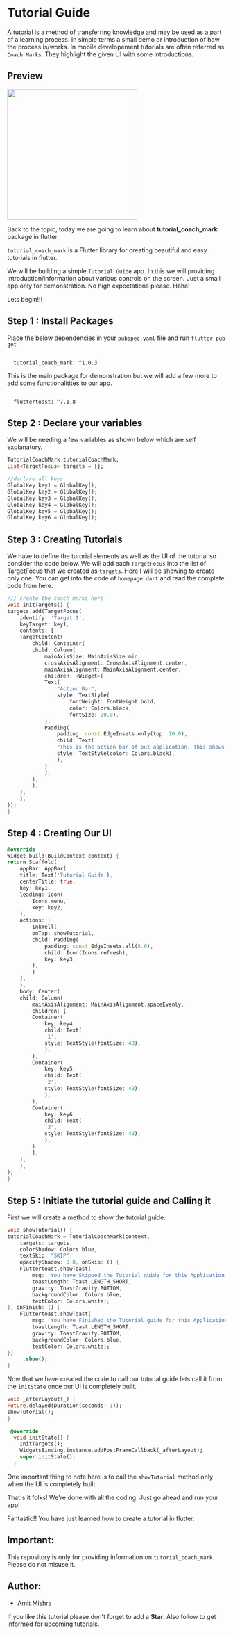 # Tutorial Guide

A tutorial is a method of transferring knowledge and may be used as a part of a learning process. In simple terms a small demo or introduction of how the process is/works. In mobile developement tutorials are often referred as `Coach Marks`. They highlight the given UI with some introductions. 

## Preview

<img src="assets/preview.gif" width= 300/>

Back to the topic, today we are going to learn about **tutorial_coach_mark** package in flutter.

`tutorial_coach_mark` is a Flutter library for creating beautiful and easy tutorials in flutter.

We will be building a simple `Tutorial Guide` app. In this we will providing introduction/information about various controls on the screen. Just a small app only for demonstration. No high expectations please. Haha!

Lets begin!!!

## Step 1 :  Install Packages

Place the below dependencies in your `pubspec.yaml` file and run `flutter pub get`
```

  tutorial_coach_mark: ^1.0.3

```

This is the main package for demonstration but we will add a few more to add some functionalitites to our app.

```

  fluttertoast: ^7.1.8

```


## Step 2 : Declare your variables

We will be needing a few variables as shown below which are self explanatory.

```dart
TutorialCoachMark tutorialCoachMark;
List<TargetFocus> targets = [];

//declare all keys
GlobalKey key1 = GlobalKey();
GlobalKey key2 = GlobalKey();
GlobalKey key3 = GlobalKey();
GlobalKey key4 = GlobalKey();
GlobalKey key5 = GlobalKey();
GlobalKey key6 = GlobalKey();
```

## Step 3 : Creating Tutorials

We have to define the turorial elements as well as the UI of the tutorial so consider the code below. We will add each `TargetFocus` into the list of TargetFocus that we created as `targets`. Here I will be showing to create only one. You can get into the code of `homepage.dart` and read the complete code from here.

```dart
/// create the coach marks here
void initTargets() {
targets.add(TargetFocus(
    identify: 'Target 1',
    keyTarget: key1,
    contents: [
    TargetContent(
        child: Container(
        child: Column(
            mainAxisSize: MainAxisSize.min,
            crossAxisAlignment: CrossAxisAlignment.center,
            mainAxisAlignment: MainAxisAlignment.center,
            children: <Widget>[
            Text(
                "Action Bar",
                style: TextStyle(
                    fontWeight: FontWeight.bold,
                    color: Colors.black,
                    fontSize: 20.0),
            ),
            Padding(
                padding: const EdgeInsets.only(top: 10.0),
                child: Text(
                "This is the action bar of out application. This shows the title of screen and action buttons",
                style: TextStyle(color: Colors.black),
                ),
            )
            ],
        ),
        ),
    ),
    ],
));
}
```

## Step 4 : Creating Our UI

```dart
@override
Widget build(BuildContext context) {
return Scaffold(
    appBar: AppBar(
    title: Text('Tutorial Guide'),
    centerTitle: true,
    key: key1,
    leading: Icon(
        Icons.menu,
        key: key2,
    ),
    actions: [
        InkWell(
        onTap: showTutorial,
        child: Padding(
            padding: const EdgeInsets.all(8.0),
            child: Icon(Icons.refresh),
            key: key3,
        ),
        )
    ],
    ),
    body: Center(
    child: Column(
        mainAxisAlignment: MainAxisAlignment.spaceEvenly,
        children: [
        Container(
            key: key4,
            child: Text(
            '1',
            style: TextStyle(fontSize: 40),
            ),
        ),
        Container(
            key: key5,
            child: Text(
            '2',
            style: TextStyle(fontSize: 40),
            ),
        ),
        Container(
            key: key6,
            child: Text(
            '3',
            style: TextStyle(fontSize: 40),
            ),
        )
        ],
    ),
    ),
);
}
```
## Step 5 : Initiate the tutorial guide and Calling it

First we will create a method to show the tutorial guide. 

```dart
void showTutorial() {
tutorialCoachMark = TutorialCoachMark(context,
    targets: targets,
    colorShadow: Colors.blue,
    textSkip: "SKIP",
    opacityShadow: 0.8, onSkip: () {
    Fluttertoast.showToast(
        msg: 'You have Skipped the Tutorial guide for this Application',
        toastLength: Toast.LENGTH_SHORT,
        gravity: ToastGravity.BOTTOM,
        backgroundColor: Colors.blue,
        textColor: Colors.white);
}, onFinish: () {
    Fluttertoast.showToast(
        msg: 'You have Finished the Tutorial guide for this Application',
        toastLength: Toast.LENGTH_SHORT,
        gravity: ToastGravity.BOTTOM,
        backgroundColor: Colors.blue,
        textColor: Colors.white);
})
    ..show();
}
```

Now that we have created the code to call our tutorial guide lets call it from the `initState` once our UI is completely built.

```dart
void _afterLayout(_) {
Future.delayed(Duration(seconds: 1));
showTutorial();
}

 @override
  void initState() {
    initTargets();
    WidgetsBinding.instance.addPostFrameCallback(_afterLayout);
    super.initState();
  }
```

One important thing to note here is to call the `showTutorial` method only when the UI is completely built. 

That's it folks! We're done with all the coding. Just go ahead and run your app!

Fantastic!! You have just learned how to create a tutorial in flutter.

## Important:

This repository is only for providing information on `tutorial_coach_mark`. Please do not misuse it.

## Author:

* [Amit Mishra](https://github.com/amitmishra7)

If you like this tutorial please don't forget to add a **Star**. Also follow to get informed for upcoming tutorials.

